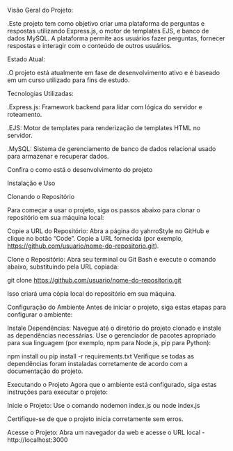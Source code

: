 Visão Geral do Projeto:
 
.Este projeto tem como objetivo criar uma plataforma de perguntas e respostas utilizando Express.js, o motor de templates EJS, e banco de dados MySQL. A plataforma permite aos usuários fazer perguntas, fornecer respostas e interagir com o conteúdo de outros usuários.

Estado Atual:

.O projeto está atualmente em fase de desenvolvimento ativo e é baseado em um curso utilizado para fins de estudo.

Tecnologias Utilizadas:

.Express.js: Framework backend para lidar com lógica do servidor e roteamento.

.EJS: Motor de templates para renderização de templates HTML no servidor.

.MySQL: Sistema de gerenciamento de banco de dados relacional usado para armazenar e recuperar dados.

Confira o como está o desenvolvimento do projeto

Instalação e Uso

Clonando o Repositório

Para começar a usar o projeto, siga os passos abaixo para clonar o repositório em sua máquina local:

Copie a URL do Repositório: Abra a página do yahrroStyle no GitHub e clique no botão “Code”. Copie a URL fornecida (por exemplo, https://github.com/usuario/nome-do-repositorio.git).

Clone o Repositório: Abra seu terminal ou Git Bash e execute o comando abaixo, substituindo <url-do-repositorio> pela URL copiada:

git clone https://github.com/usuario/nome-do-repositorio.git

Isso criará uma cópia local do repositório em sua máquina.

Configuração do Ambiente
Antes de iniciar o projeto, siga estas etapas para configurar o ambiente:

Instale Dependências: Navegue até o diretório do projeto clonado e instale as dependências necessárias. Use o gerenciador de pacotes apropriado para sua linguagem (por exemplo, npm para Node.js, pip para Python):

npm install
ou
pip install -r requirements.txt
Verifique se todas as dependências foram instaladas corretamente de acordo com a documentação do projeto.

Executando o Projeto
Agora que o ambiente está configurado, siga estas instruções para executar o projeto:

Inicie o Projeto: Use o comando nodemon index.js ou node index.js

Certifique-se de que o projeto inicia corretamente sem erros.

Acesse o Projeto: Abra um navegador da web e acesse o URL local - http://localhost:3000
